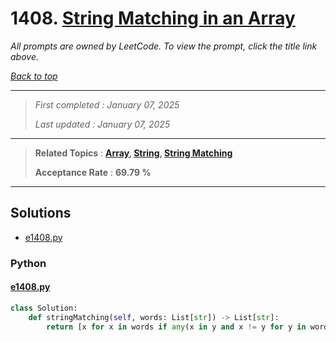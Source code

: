 # 1408. [String Matching in an Array](<https://leetcode.com/problems/string-matching-in-an-array>)

*All prompts are owned by LeetCode. To view the prompt, click the title link above.*

*[Back to top](<../README.md>)*

------

> *First completed : January 07, 2025*
>
> *Last updated : January 07, 2025*

------

> **Related Topics** : **[Array](<by_topic/Array.md>), [String](<by_topic/String.md>), [String Matching](<by_topic/String Matching.md>)**
>
> **Acceptance Rate** : **69.79 %**

------

## Solutions

- [e1408.py](<../my-submissions/e1408.py>)
### Python
#### [e1408.py](<../my-submissions/e1408.py>)
```Python
class Solution:
    def stringMatching(self, words: List[str]) -> List[str]:
        return [x for x in words if any(x in y and x != y for y in words)]

```

